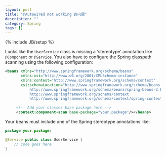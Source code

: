 ```yaml
---
layout: post
title: "@Autowired not working 的问题"
description: ""
category: Spring
tags: []
---
```

{% include JB/setup %}

Looks like the `UserService` class is missing a 'stereotype' annotation like `@Component` or `@Service`. You also have to configure the Spring classpath scanning using the following configuration:

```xml
<beans xmlns="http://www.springframework.org/schema/beans"
       xmlns:xsi="http://www.w3.org/2001/XMLSchema-instance"
       xmlns:context="http://www.springframework.org/schema/context"
       xsi:schemaLocation="http://www.springframework.org/schema/beans 
           http://www.springframework.org/schema/beans/spring-beans-3.0.xsd
           http://www.springframework.org/schema/context
           http://www.springframework.org/schema/context/spring-context-3.0.xsd">

     <!-- Add your classes base package here -->          
     <context:component-scan base-package="your.package"/></beans>
```

Your beans must include one of the Spring stereotype annotations like:

```java
package your.package;

@Service public class UserService { 
    // code goes here
}
```
